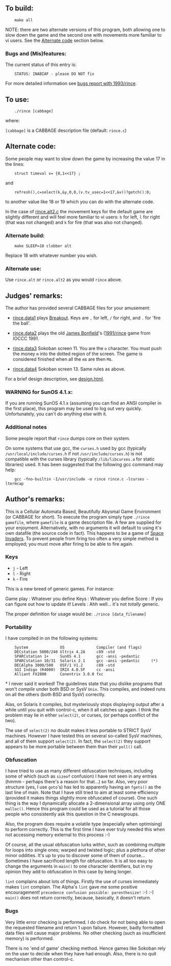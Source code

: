 ## To build:

``` <!---sh-->
    make all
```

NOTE: there are two alternate versions of this program, both allowing one to
slow down the game and the second one with movements more familiar to vi users.
See the [Alternate code](#alternate-code) section below.


### Bugs and (Mis)features:

The current status of this entry is:

```
    STATUS: INABIAF - please DO NOT fix
```

For more detailed information see [bugs report with 1993/rince](../../bugs.html#1993_rince).


## To use:

``` <!---sh-->
    ./rince [cabbage]
```

where:

`[cabbage]` is a CABBAGE description file  (default: `rince.c`)


## Alternate code:

Some people may want to slow down the game by increasing the
value 17 in the lines:


``` <!---c-->
    struct timeval v= {0,1<<17} ;
```

and

``` <!---c-->
    refresh(),c=select(k,&y,0,0,(v.tv_usec=1<<17,&v))?getch():0;
```

to another value like 18 or 19 which you can do with the alternate code.

In the case of [rince.alt2.c](%%REPO_URL%%/1993/rince/rince.alt2.c) the movement keys for the default
game are slightly different and will feel more familiar to vi users: `h` for
left, `l` for right (that was not changed) and `k` for fire (that was also not
changed).


### Alternate build:

``` <!---sh-->
    make SLEEP=18 clobber alt
```

Replace 18 with whatever number you wish.


### Alternate use:

Use `rince.alt` or `rince.alt2` as you would `rince` above.


## Judges' remarks:

The author has provided several CABBAGE files for your amusement:

- [rince.data1](%%REPO_URL%%/1993/rince/rince.data1) plays
[Breakout](https://en.wikipedia.org/wiki/Breakout_&#x28;video_game&#x29;).  Keys are `,`
for left, `/` for right, and `.` for 'fire the ball'.

- [rince.data2](%%REPO_URL%%/1993/rince/rince.data2) plays the old [James Bonfield](../../authors.html#James_Bonfield)'s
([1991/rince](../../1991/rince/index.html) game from IOCCC 1991.

- [rince.data3](%%REPO_URL%%/1993/rince/rince.data3) Sokoban screen 11. You are the `o` character.
You must push the money `m` into the dotted region of the screen. The game is
considered finished when all the `m`s are then `M`s.

- [rince.data4](%%REPO_URL%%/1993/rince/rince.data4) Sokoban screen 13. Same rules as above.

For a brief design description, see [design.html](design.html).


### WARNING for SunOS 4.1.x:

If you are running SunOS 4.1.x (assuming you can find an ANSI
compiler in the first place), this program may be used to log
out very quickly.  Unfortunately, you can't do anything else
with it.


### Additional notes

Some people report that `rince` dumps core on their system.

On some systems that use gcc, the `curses.h` used by gcc (typically
`/usr/local/include/curses.h` if not `/usr/include/curses.h`) is not compatible
with the curses library (typically `/lib/libcurses.a` for static libraries)
used. It has been suggested that the following gcc command may help:


``` <!---sh-->
    gcc -fno-builtin -I/usr/include -o rince rince.c -lcurses -ltermcap
```


## Author's remarks:

This is a Cellular Automata Based, Beautifully Abysmal Game Environment (or
CABBAGE for short). To execute the program simply type `./rince gamefile`,
where `gamefile` is a game description file. A few are supplied for your
enjoyment. Alternatively, with no arguments it will default to using it's own
datafile (the source code in fact). This happens to be a game of [Space
Invaders](https://en.wikipedia.org/wiki/Space_Invaders).
To prevent people from firing too often a very simple method is employed; you
must move after firing to be able to fire again.

### Keys

- `j`	-	    Left
- `l`	-	    Right
- `k`	-	    Fire

This is a new breed of generic games. For instance:


Game play   : Whatever you define
Keys        : Whatever you define
Score       : If you can figure out how to update it!
Levels      : Ahh well... it's not *totally* generic.

The proper definition for usage would be: `./rince [data_filename]`


### Portability

I have compiled in on the following systems:

```
    System              OS              Compiler (and flags)
    DECstation 5000/240 Ultrix 4.2A     c89 -std
    SPARCstation 1+     SunOS 4.1       gcc -ansi -pedantic
    SPARCstation 10/31  Solaris 2.1     gcc -ansi -pedantic     (*)
    DECAlpha 3000/500   OSF/1 V1.2      c89 -std
    SGI Indigo (R4000)  IRIX 4.0.5F     cc -ansi
    Alliant FX2800      Conentrix 3.0.0 fxc
```

\* I never said it worked! The guidelines state that you dislike programs that
won't *compile* under both BSD or SysV `Unix`. This compiles, and indeed runs
on all the others (both BSD and SysV) correctly.

Alas, on Solaris it compiles, but mysteriously stops displaying output
after a while until you quit with control-c, when it all catches up again.
I think the problem may lie in either `select(2)`, or curses, (or perhaps
conflict of the two).

The use of `select(2)` no doubt makes it less portable to STRICT SysV machines.
However I have tested this on several so-called SysV machines, and all of them
support `select(2)`. In fact, the `select(2)` they support appears to be more
portable between them than their `poll()` call.


### Obfuscation

I have tried to use as many different obfuscation techniques, including
some of which (such as `sizeof` confusion) I have not seen in any entries
(hmmm - perhaps there's a reason for that...) so far. Also, very poor
structure (yes, I use `goto`'s) has led to apparently having an `fgets()` as
the last line of main. Note that I have still tried to aim at least some
efficiency (provided it makes things slightly more obfuscated of course).
One such thing is the way I dynamically allocate a 2-dimensional array
using only ONE `malloc()`. Hence this program could be used as a tutorial
for all those people who consistently ask this question in the C
newsgroups.

Also, the program does require a volatile type (especially when
optimising) to perform correctly. This is the first time I have ever
truly needed this when not accessing memory external to this process :-)

Of course, all the usual obfuscation lurks within, such as combining
multiple for loops into single ones; warped and twisted logic; plus a
plethora of other minor oddities. It's up to you to discover some of them
of course... Sometimes I have sacrificed length for obfuscation. It is all
too easy to change the arguments in `main()` to one character identifiers, but
in my opinion they add to obfuscation in this case by being longer.

`lint` complains about lots of things. Firstly the use of curses immediately
makes `lint` complain. The Alpha's `lint` gave me some positive encouragement!
`precedence confusion possible: parenthesize!` :-) :-)
`main()` does not return correctly, because, basically, it doesn't return.

### Bugs

Very little error checking is performed. I do check for not being able to
open the requested filename and return 1 upon failure. However, badly
formatted data files will cause major problems. No other checking (such as
insufficient memory) is performed.

There is no 'end of game' checking method. Hence games like Sokoban rely
on the user to decide when they have had enough. Also, there is no quit
mechanism other than control-c.


<!--

    Copyright © 1984-2024 by Landon Curt Noll. All Rights Reserved.

    You are free to share and adapt this file under the terms of this license:

        Creative Commons Attribution-ShareAlike 4.0 International (CC BY-SA 4.0)

    For more information, see:

        https://creativecommons.org/licenses/by-sa/4.0/

-->

